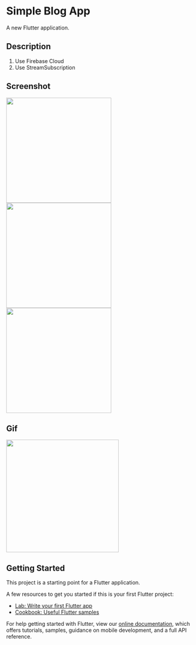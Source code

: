 # Simple Blog App

A new Flutter application.

## Description
1. Use Firebase Cloud
2. Use StreamSubscription

## Screenshot
<img src='https://user-images.githubusercontent.com/73393935/108803820-752bb700-75bd-11eb-87cd-77c1802cb9b9.jpeg' width=280 />  <img src='https://user-images.githubusercontent.com/73393935/108803824-765ce400-75bd-11eb-99b1-2dabe6e8ea50.jpeg' width=280 />   <img src='https://user-images.githubusercontent.com/73393935/108803825-778e1100-75bd-11eb-9f59-73e641298b75.jpeg' width=280 />

## Gif
<img src='https://user-images.githubusercontent.com/73393935/108803962-d784b780-75bd-11eb-91e2-88ca1942c052.gif' width=300 />

## Getting Started

This project is a starting point for a Flutter application.

A few resources to get you started if this is your first Flutter project:

- [Lab: Write your first Flutter app](https://flutter.dev/docs/get-started/codelab)
- [Cookbook: Useful Flutter samples](https://flutter.dev/docs/cookbook)

For help getting started with Flutter, view our
[online documentation](https://flutter.dev/docs), which offers tutorials,
samples, guidance on mobile development, and a full API reference.
